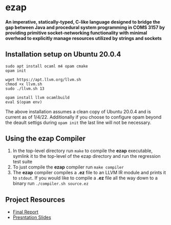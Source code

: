 # ezap 

####  An imperative, statically-typed, C-like language designed to bridge the gap between Java and procedural system programming in COMS 3157 by providing primitive socket-networking functionality with minimal overhead to explicitly manage resources utilized by strings and sockets

## Installation setup on Ubuntu 20.0.4


```
sudo apt install ocaml m4 opam cmake
opam init 

wget https://apt.llvm.org/llvm.sh
chmod +x llvm.sh
sudo ./llvm.sh 13

opam install llvm ocamlbuild
eval $(opam env)
```
The above installation assumes a clean copy of Ubuntu 20.0.4 and is current as of 1/4/22. Additionally if you choose to configure opam beyond the deault settigs during ```opam init``` the last line will not be necessary. 

## Using the ezap Compiler

1. In the top-level directory run ```make``` to compile the **ezap** executable, symlink it to the top-level of the ezap directory and run the regression test suite
2. To just compile the **ezap** compiler run ```make compiler```
3. The **ezap** compiler compiles a **.ez** file to an LLVM IR module and prints it to ```stdout```. If you would like to compile a **.ez** file all the way down to a binary run ```./compiler.sh source.ez```

## Project Resources

* [Final Report](http://www.columbia.edu/~dbl2127/plt/dbl2127_ezap_report.pdf)
* [Presntation Slides](http://www.columbia.edu/~dbl2127/plt/PLT_FINAL_Presentation.pdf)
